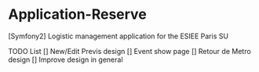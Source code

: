 # Application-Reserve
[Symfony2] Logistic management application for the ESIEE Paris SU

TODO List
[] New/Edit Previs design
[] Event show page
[] Retour de Metro design
[] Improve design in general